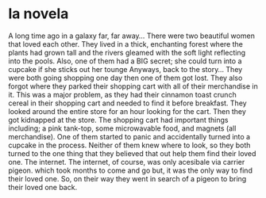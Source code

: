 # la novela

A long time ago in a galaxy far, far away…
There were two beautiful women that loved each other.
They lived in a thick, enchanting forest where the plants had grown tall and the rivers gleamed with the soft light reflecting into the pools.
Also, one of them had a BIG secret; she could turn into a cupcake if she sticks out her tounge
Anyways, back to the story…
They were both going shopping one day then one of them got lost.
They also forgot where they parked their shopping cart with all of their merchandise in it.
This was a major problem, as they had their cinnamon toast crunch cereal in their shopping cart and needed to find it before breakfast.
They looked around the entire store for an hour looking for the cart.
Then they got kidnapped at the store.
The shopping cart had important things including; a pink tank-top, some microwavable food, and magnets (all merchandise).
One of them started to panic and accidentally turned into a cupcake in the process.
Neither of them knew where to look, so they both turned to the one thing that they believed that out help them find their loved one.
The internet. The internet, of course, was only acesibale via carrier pigeon.
which took months to come and go but, it was the only way to find their loved one.
So, on their way they went in search of a pigeon to bring their loved one back.
